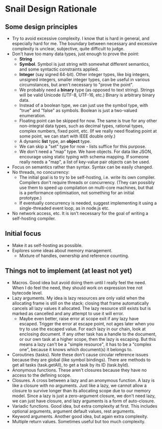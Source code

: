 # Snail Design Rationale

## Some design principles

* Try to avoid excessive complexity. I know that is hard in general, and
  especially hard for me. The boundary between necessary and excessive
  complexity is unclear, subjective, quite difficult to judge.
* Don't have too many data types, just enough to prove the point:
    * **String**
    * **Symbol**. Symbol is just string with somewhat different semantics,
      and some syntactic constraints applied.
    * **Integer** (say signed 64-bit). Other integer types, like big integers,
      unsigned integers, smaller integer types, can be useful in various
      circumstances, but aren't necessary to "prove the point".
    * We probably need a **binary** type (as opposed to text string).
      Strings will be valid Unicode (UTF-8, UTF-16, etc.) Binary is
      arbitrary binary data.
    * Instead of a boolean type, we can just use the symbol type, with
      "true" and "false" as symbols. Boolean is just a two-valued
      enumeration.
    * Floating point can be skipped for now. The same is true for any
      other non-integral data types, such as decimal types, rational
      types, complex numbers, fixed point, etc. (If we really need
      floating point at some point, we can start with IEEE double only.)
    * A dynamic **list** type, an **object** type.
    * We can skip a "set" type for now - lists suffice for this purpose.
    * We don't need a "map" type. We have objects. For data like JSON,
      encourage using static typing with schema mapping. If someone really
      needs a "map", a list of key-value pair objects can be used.
* Focus on semantics rather than syntax. Syntax can be easily changed.
* No threads, no concurrency:
    * The initial goal is to try to be self-hosting, i.e. write its own
      compiler. Compilers don't require threads or concurrency. (They
      can possibly use them to speed up compilation on multi-core
      machines, but that is a performance optimisation, not something
      for an initial prototype.)
    * If eventually concurrency is needed, suggest implementing it using
      a single-threaded event loop, as in node.js etc.
* No network access, etc. It is isn't necessary for the goal of writing
  a self-hosting compiler.

## Initial focus

* Make it as self-hosting as possible.
* Explores some ideas about memory management.
	* Mixture of handles, ownership and reference counting.

## Things not to implement (at least not yet)

* Macros. Good idea but avoid doing them until I really feel the need.
  When I do feel the need, they should work on expression tree not
  bytecode level.
* Lazy arguments. My idea is lazy resources are only valid when the
  allocating frame is still on the stack; closing that frame
  automatically cancels all lazy values it allocated. The lazy
  resource still exists but is marked as cancelled and any attempt to
  use it will error.
	* Maybe even better, raise error at scope exit if any lazy
	  have escaped. Trigger the error at escape point, not ages
          later when you try to use the escaped value. For each
	  lazy in our chain, look at enclosing document. If any other
	  task has a handle to the document, or our own task at a
	  higher scope, then the lazy is escaping. But this means a
	  lazy can't be a "simple resource", it has to be a
	  "complex one", because it knows which document(s) it belongs to.
* Coroutines (tasks). Note these don't cause circular reference issues
  because they are global (like symbol bindings). There are methods to
  get all tasks (task.getAll), to get a task by its ID (task.byId).
* Anonymous functions. These aren't closures because they have no access
  to the defining scope.
* Closures. A cross between a lazy and an anonymous function. A lazy is
  like a closure with no arguments. Just like a lazy, we cannot allow
  a closure to survive longer than its allocating scope due to our
  memory model. Since a lazy is just a zero-argument closure, we don't
  need lazy, we can just have closure, and lazy arguments is a form of
  auto-closure.
* Variadic functions. Good idea, but extra complexity at first. This
  includes optional arguments, argument default values, rest arguments.
* Keyword arguments. Another good idea, but again extra complexity.
* Multiple return values. Sometimes useful but too much complexity.
